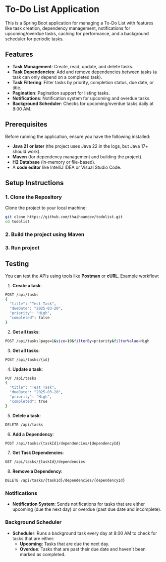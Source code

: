 # To-Do List Application

This is a Spring Boot application for managing a To-Do List with features like task creation, dependency management, notifications for upcoming/overdue tasks, caching for performance, and a background scheduler for periodic tasks.

## Features

- **Task Management**: Create, read, update, and delete tasks.
- **Task Dependencies**: Add and remove dependencies between tasks (a task can only depend on a completed task).
- **Task Filtering**: Filter tasks by priority, completion status, due date, or title.
- **Pagination**: Pagination support for listing tasks.
- **Notifications**: Notification system for upcoming and overdue tasks.
- **Background Scheduler**: Checks for upcoming/overdue tasks daily at 8:00 AM.

## Prerequisites

Before running the application, ensure you have the following installed:

- **Java 21 or later** (the project uses Java 22 in the logs, but Java 17+ should work).
- **Maven** (for dependency management and building the project).
- **H2 Database** (in-memory or file-based).
- A **code editor** like IntelliJ IDEA or Visual Studio Code.

## Setup Instructions

### 1. Clone the Repository

Clone the project to your local machine:

```bash
git clone https://github.com/thaihoandev/todolist.git
cd todolist
```
### 2. Build the project using Maven

### 3. Run project


## Testing

You can test the APIs using tools like **Postman** or **cURL**. Example workflow:

1. **Create a task**:

```bash
POST /api/tasks
{
  "title": "Test Task",
  "dueDate": "2025-03-20",
  "priority": "High",
  "completed": false
}
```
2. **Get all tasks**:

```bash
POST /api/tasks?page=1&size=10&filterBy=priority&filterValue=High
```
3. **Get all tasks**:

```bash
POST /api/tasks/{id}
```


4. **Update a task**:

```bash
PUT /api/tasks
{
  "title": "Test Task",
  "dueDate": "2025-03-20",
  "priority": "High",
  "completed": true
}
```
5. **Delele a task**:

```bash
DELETE /api/tasks
```
6. **Add a Dependency**:

```bash
POST /api/tasks/{taskId}/dependencies/{dependencyId}
```
7. **Get Task Dependencies**:

```bash
GET /api/tasks/{taskId}/dependencies
```
8. **Remove a Dependency**:

```bash
DELETE /api/tasks/{taskId}/dependencies/{dependencyId}
```

### Notifications

- **Notification System**: Sends notifications for tasks that are either upcoming (due the next day) or overdue (past due date and incomplete).

### Background Scheduler

- **Scheduler**: Runs a background task every day at 8:00 AM to check for tasks that are either:
    - **Upcoming**: Tasks that are due the next day.
    - **Overdue**: Tasks that are past their due date and haven't been marked as completed.